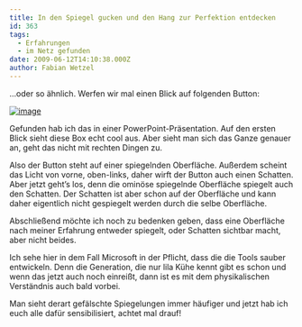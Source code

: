 ```yaml
---
title: In den Spiegel gucken und den Hang zur Perfektion entdecken
id: 363
tags:
  - Erfahrungen
  - im Netz gefunden
date: 2009-06-12T14:10:38.000Z
author: Fabian Wetzel
---
```


…oder so ähnlich. Werfen wir mal einen Blick auf folgenden Button:

[![image](https://az275061.vo.msecnd.net/blogmedia/2009/06/image-thumb7.png "image")](https://az275061.vo.msecnd.net/blogmedia/2009/06/image20.png) 

Gefunden hab ich das in einer PowerPoint-Präsentation. Auf den ersten Blick sieht diese Box echt cool aus. Aber sieht man sich das Ganze genauer an, geht das nicht mit rechten Dingen zu.

Also der Button steht auf einer spiegelnden Oberfläche. Außerdem scheint das Licht von vorne, oben-links, daher wirft der Button auch einen Schatten. Aber jetzt geht’s los, denn die ominöse spiegelnde Oberfläche spiegelt auch den Schatten. Der Schatten ist aber schon auf der Oberfläche und kann daher eigentlich nicht gespiegelt werden durch die selbe Oberfläche.

Abschließend möchte ich noch zu bedenken geben, dass eine Oberfläche nach meiner Erfahrung entweder spiegelt, oder Schatten sichtbar macht, aber nicht beides.

Ich sehe hier in dem Fall Microsoft in der Pflicht, dass die die Tools sauber entwickeln. Denn die Generation, die nur lila Kühe kennt gibt es schon und wenn das jetzt auch noch einreißt, dann ist es mit dem physikalischen Verständnis auch bald vorbei.

Man sieht derart gefälschte Spiegelungen immer häufiger und jetzt hab ich euch alle dafür sensibilisiert, achtet mal drauf!

